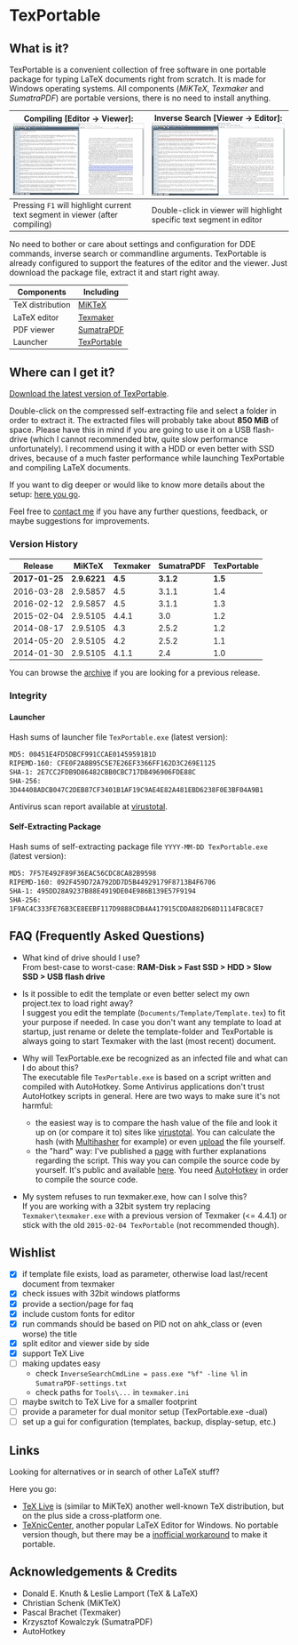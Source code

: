 [virustotal]: https://virustotal.com/en/file/3d44408adcb047c2deb87cf3401b1af19c9ae4e82a481ebd6238f0e3bf04a9b1/analysis/1485379734/
[download]: https://drive.google.com/a/symera.de/uc?id=0B_Dtz2OFld1iR1pHX3ZpWTR4YVk&export=download
[contact me]: mailto:info@symera.de?subject=TexPortable

[logo]: img/logo.png
[img_t_compile]: img/2017-01-25_compile_t.png
[img_t_inverse]: img/2017-01-25_inverse_t.png
[img_compile]: img/2017-01-25_compile.png
[img_inverse]: img/2017-01-25_inverse.png

# TexPortable

## What is it?
TexPortable is a convenient collection of free software in one portable package for typing LaTeX documents right from scratch. It is made for Windows operating systems. All components (*MiKTeX*, *Texmaker* and *SumatraPDF*) are portable versions, there is no need to install anything.

Compiling [Editor -> Viewer]: [![img_t_compile]][img_compile] | Inverse Search [Viewer -> Editor]: [![img_t_inverse]][img_inverse]
------------ | -------------
Pressing `F1` will highlight current text segment in viewer (after compiling) | Double-click in viewer will highlight specific text segment in editor

No need to bother or care about settings and configuration for DDE commands, inverse search or commandline arguments. TexPortable is already configured to support the features of the editor and the viewer. Just download the package file, extract it and start right away.

|Components |Including | 
|---|---|
|TeX distribution |[MiKTeX](https://miktex.org/) |
|LaTeX editor |[Texmaker](http://www.xm1math.net/texmaker/) |
|PDF viewer |[SumatraPDF](http://blog.kowalczyk.info/software/sumatrapdf/) |
|Launcher |[TexPortable](setup.md) |

## Where can I get it?
[Download the latest version of TexPortable][download].

Double-click on the compressed self-extracting file and select a folder in order to extract it. The extracted files will probably take about **850 MiB** of space. Please have this in mind if you are going to use it on a USB flash-drive (which I cannot recommended btw, quite slow performance unfortunately). I recommend using it with a HDD or even better with SSD drives, because of a much faster performance while launching TexPortable and compiling LaTeX documents.

If you want to dig deeper or would like to know more details about the setup: [here you go](setup.md).

Feel free to [contact me] if you have any further questions, feedback, or maybe suggestions for improvements.

### Version History
Release    | MiKTeX   | Texmaker | SumatraPDF | TexPortable
---        | ---      | ---   | ---     | ---
**2017-01-25** | **2.9.6221** |	**4.5** 	| **3.1.2** 	| **1.5**
2016-03-28 | 2.9.5857 |	4.5 	| 3.1.1 	| 1.4
2016-02-12 | 2.9.5857 |	4.5 	| 3.1.1 	| 1.3
2015-02-04 | 2.9.5105 |	4.4.1 | 3.0     | 1.2
2014-08-17 | 2.9.5105 |	4.3 	| 2.5.2 	| 1.2
2014-05-20 | 2.9.5105 |	4.2 	| 2.5.2 	| 1.1
2014-01-30 | 2.9.5105 |	4.1.1 | 2.4 	  | 1.0

You can browse the [archive](https://drive.google.com/folderview?id=0B_Dtz2OFld1iemw2VmhwYUIweUE&usp=sharing#list) if you are looking for a previous release.

### Integrity

#### Launcher
Hash sums of launcher file `TexPortable.exe` (latest version):
```
MD5: 00451E4FD5DBCF991CCAE01459591B1D
RIPEMD-160: CFE0F2A8B95C5E7E26EF3366FF162D3C269E1125
SHA-1: 2E7CC2FDB9D86482CBB0CBC717DB496906FDE88C
SHA-256: 3D44408ADCB047C2DEB87CF3401B1AF19C9AE4E82A481EBD6238F0E3BF04A9B1
```
Antivirus scan report available at [virustotal][virustotal].

#### Self-Extracting Package
Hash sums of self-extracting package file `YYYY-MM-DD TexPortable.exe` (latest version):
```
MD5: 7F57E492F89F36EAC56CDC8CA82B9598
RIPEMD-160: 092F459D72A792DD7D5B44929179F8713B4F6706
SHA-1: 495DD28A9237B88E4919DE04E986B139E57F9194
SHA-256: 1F9AC4C333FE76B3CE8EEBF117D9888CDB4A417915CDDA882D68D1114FBC8CE7
```

## FAQ (Frequently Asked Questions)
* What kind of drive should I use?  
  From best-case to worst-case: **RAM-Disk > Fast SSD > HDD > Slow SSD > USB flash drive**
  
* Is it possible to edit the template or even better select my own project.tex to load right away?  
  I suggest you edit the template (`Documents/Template/Template.tex`) to fit your purpose if needed. In case you don't want any template to load at startup, just rename or delete the template-folder and TexPortable is always going to start Texmaker with the last (most recent) document.
  
* Why will TexPortable.exe be recognized as an infected file and what can I do about this?  
  The executable file `TexPortable.exe` is based on a script written and compiled with AutoHotkey. Some Antivirus applications don't trust AutoHotkey scripts in general. Here are two ways to make sure it's not harmful:  
  * the easiest way is to compare the hash value of the file and look it up on (or compare it to) sites like [virustotal]. You can calculate the hash (with [Multihasher](http://www.abelhadigital.com/multihasher) for example) or even [upload](https://www.virustotal.com/) the file yourself.
  * the "hard" way: I've published a [page](setup.md) with further explanations regarding the script. This way you can compile the source code by yourself. It's public and available [here](ahk/TexPortable.ahk). You need [AutoHotkey](http://www.autohotkey.com/) in order to compile the source code.
  
* My system refuses to run texmaker.exe, how can I solve this?  
  If you are working with a 32bit system try replacing `Texmaker\texmaker.exe` with a previous version of Texmaker (<= 4.4.1) or stick with the old `2015-02-04 TexPortable` (not recommended though).

## Wishlist
- [x] if template file exists, load as parameter, otherwise load last/recent document from texmaker
- [x] check issues with 32bit windows platforms
- [x] provide a section/page for faq
- [x] include custom fonts for editor
- [x] run commands should be based on PID not on ahk_class or (even worse) the title
- [x] split editor and viewer side by side
- [x] support TeX Live
- [ ] making updates easy
  - check `InverseSearchCmdLine = pass.exe "%f" -line %l` in `SumatraPDF-settings.txt`
  - check paths for `Tools\...` in `texmaker.ini`
- [ ] maybe switch to TeX Live for a smaller footprint
- [ ] provide a parameter for dual monitor setup (TexPortable.exe -dual)
- [ ] set up a gui for configuration (templates, backup, display-setup, etc.)

## Links
Looking for alternatives or in search of other LaTeX stuff?

Here you go:

* [TeX Live](http://www.tug.org/texlive/) is (similar to MiKTeX) another well-known TeX distribution, but on the plus side a cross-platform one.
* [TeXnicCenter](http://www.texniccenter.org/), another popular LaTeX Editor for Windows. No portable version though, but there may be a [inofficial workaround](http://www.latex-community.org/know-how/latex-editors/76-latex-editors-texniccenter/354-how-to-make-texniccenter-portable) to make it portable.

## Acknowledgements & Credits
* Donald E. Knuth & Leslie Lamport (TeX & LaTeX)
* Christian Schenk (MiKTeX)
* Pascal Brachet (Texmaker)
* Krzysztof Kowalczyk (SumatraPDF)
* AutoHotkey
